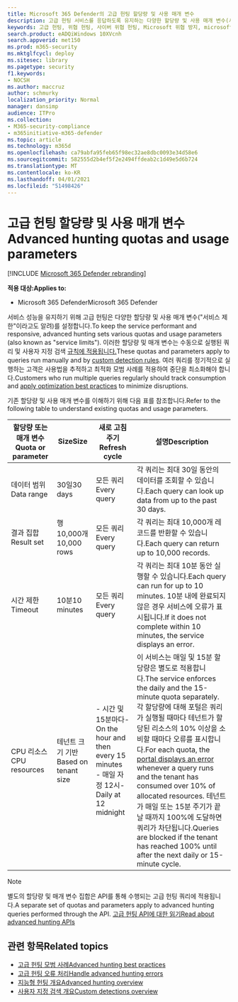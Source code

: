 ```yaml
---
title: Microsoft 365 Defender의 고급 헌팅 할당량 및 사용 매개 변수
description: 고급 헌팅 서비스를 응답하도록 유지하는 다양한 할당량 및 사용 매개 변수(서비스 제한) 이해
keywords: 고급 헌팅, 위협 헌팅, 사이버 위협 헌팅, Microsoft 위협 방지, microsoft 365, mtp, m365, 검색, 쿼리, 원격 분석, schema, kusto, CPU 제한, 쿼리 제한, 리소스, 최대 결과, 할당량, 매개 변수, 할당량
search.product: eADQiWindows 10XVcnh
search.appverid: met150
ms.prod: m365-security
ms.mktglfcycl: deploy
ms.sitesec: library
ms.pagetype: security
f1.keywords:
- NOCSH
ms.author: maccruz
author: schmurky
localization_priority: Normal
manager: dansimp
audience: ITPro
ms.collection:
- M365-security-compliance
- m365initiative-m365-defender
ms.topic: article
ms.technology: m365d
ms.openlocfilehash: ca79abfa95feb65f98ec32ae8dbc0093e34d58e6
ms.sourcegitcommit: 582555d2b4ef5f2e2494ffdeab2c1d49e5d6b724
ms.translationtype: MT
ms.contentlocale: ko-KR
ms.lasthandoff: 04/01/2021
ms.locfileid: "51498426"
---
```

# <a name="advanced-hunting-quotas-and-usage-parameters"></a><span data-ttu-id="11489-104">고급 헌팅 할당량 및 사용 매개 변수</span><span class="sxs-lookup"><span data-stu-id="11489-104">Advanced hunting quotas and usage parameters</span></span>

[!INCLUDE [Microsoft 365 Defender rebranding](../includes/microsoft-defender.md)]


<span data-ttu-id="11489-105">**적용 대상:**</span><span class="sxs-lookup"><span data-stu-id="11489-105">**Applies to:**</span></span>
- <span data-ttu-id="11489-106">Microsoft 365 Defender</span><span class="sxs-lookup"><span data-stu-id="11489-106">Microsoft 365 Defender</span></span>

<span data-ttu-id="11489-107">서비스 성능을 유지하기 위해 고급 헌팅은 다양한 할당량 및 사용 매개 변수("서비스 제한"이라고도 알려)를 설정합니다.</span><span class="sxs-lookup"><span data-stu-id="11489-107">To keep the service performant and responsive, advanced hunting sets various quotas and usage parameters (also known as "service limits").</span></span> <span data-ttu-id="11489-108">이러한 할당량 및 매개 변수는 수동으로 실행된 쿼리 및 사용자 지정 검색 [규칙에 적용됩니다.](custom-detection-rules.md)</span><span class="sxs-lookup"><span data-stu-id="11489-108">These quotas and parameters apply to queries run manually and by [custom detection rules](custom-detection-rules.md).</span></span> <span data-ttu-id="11489-109">여러 쿼리를 정기적으로 실행하는 고객은 [](advanced-hunting-best-practices.md) 사용법을 추적하고 최적화 모범 사례를 적용하여 중단을 최소화해야 합니다.</span><span class="sxs-lookup"><span data-stu-id="11489-109">Customers who run multiple queries regularly should track consumption and [apply optimization best practices](advanced-hunting-best-practices.md) to minimize disruptions.</span></span>

<span data-ttu-id="11489-110">기존 할당량 및 사용 매개 변수를 이해하기 위해 다음 표를 참조합니다.</span><span class="sxs-lookup"><span data-stu-id="11489-110">Refer to the following table to understand existing quotas and usage parameters.</span></span>

| <span data-ttu-id="11489-111">할당량 또는 매개 변수</span><span class="sxs-lookup"><span data-stu-id="11489-111">Quota or parameter</span></span> | <span data-ttu-id="11489-112">Size</span><span class="sxs-lookup"><span data-stu-id="11489-112">Size</span></span> | <span data-ttu-id="11489-113">새로 고침 주기</span><span class="sxs-lookup"><span data-stu-id="11489-113">Refresh cycle</span></span> | <span data-ttu-id="11489-114">설명</span><span class="sxs-lookup"><span data-stu-id="11489-114">Description</span></span> |
|--|--|--|--|
| <span data-ttu-id="11489-115">데이터 범위</span><span class="sxs-lookup"><span data-stu-id="11489-115">Data range</span></span> | <span data-ttu-id="11489-116">30일</span><span class="sxs-lookup"><span data-stu-id="11489-116">30 days</span></span> | <span data-ttu-id="11489-117">모든 쿼리</span><span class="sxs-lookup"><span data-stu-id="11489-117">Every query</span></span> | <span data-ttu-id="11489-118">각 쿼리는 최대 30일 동안의 데이터를 조회할 수 있습니다.</span><span class="sxs-lookup"><span data-stu-id="11489-118">Each query can look up data from up to the past 30 days.</span></span> |
| <span data-ttu-id="11489-119">결과 집합</span><span class="sxs-lookup"><span data-stu-id="11489-119">Result set</span></span> | <span data-ttu-id="11489-120">행 10,000개</span><span class="sxs-lookup"><span data-stu-id="11489-120">10,000 rows</span></span> | <span data-ttu-id="11489-121">모든 쿼리</span><span class="sxs-lookup"><span data-stu-id="11489-121">Every query</span></span> | <span data-ttu-id="11489-122">각 쿼리는 최대 10,000개 레코드를 반환할 수 있습니다.</span><span class="sxs-lookup"><span data-stu-id="11489-122">Each query can return up to 10,000 records.</span></span> |
| <span data-ttu-id="11489-123">시간 제한</span><span class="sxs-lookup"><span data-stu-id="11489-123">Timeout</span></span> | <span data-ttu-id="11489-124">10분</span><span class="sxs-lookup"><span data-stu-id="11489-124">10 minutes</span></span> | <span data-ttu-id="11489-125">모든 쿼리</span><span class="sxs-lookup"><span data-stu-id="11489-125">Every query</span></span> | <span data-ttu-id="11489-126">각 쿼리는 최대 10분 동안 실행할 수 있습니다.</span><span class="sxs-lookup"><span data-stu-id="11489-126">Each query can run for up to 10 minutes.</span></span> <span data-ttu-id="11489-127">10분 내에 완료되지 않은 경우 서비스에 오류가 표시됩니다.</span><span class="sxs-lookup"><span data-stu-id="11489-127">If it does not complete within 10 minutes, the service displays an error.</span></span>
| <span data-ttu-id="11489-128">CPU 리소스</span><span class="sxs-lookup"><span data-stu-id="11489-128">CPU resources</span></span> | <span data-ttu-id="11489-129">테넌트 크기 기반</span><span class="sxs-lookup"><span data-stu-id="11489-129">Based on tenant size</span></span> | <span data-ttu-id="11489-130">- 시간 및 15분마다</span><span class="sxs-lookup"><span data-stu-id="11489-130">- On the hour and then every 15 minutes</span></span><br><span data-ttu-id="11489-131">- 매일 자정 12시</span><span class="sxs-lookup"><span data-stu-id="11489-131">- Daily at 12 midnight</span></span> | <span data-ttu-id="11489-132">이 서비스는 매일 및 15분 할당량은 별도로 적용합니다.</span><span class="sxs-lookup"><span data-stu-id="11489-132">The service enforces the daily and the 15-minute quota separately.</span></span> <span data-ttu-id="11489-133">각 할당량에 대해 [](advanced-hunting-errors.md) 포털은 쿼리가 실행될 때마다 테넌트가 할당된 리소스의 10% 이상을 소비할 때마다 오류를 표시합니다.</span><span class="sxs-lookup"><span data-stu-id="11489-133">For each quota, the [portal displays an error](advanced-hunting-errors.md) whenever a query runs and the tenant has consumed over 10% of allocated resources.</span></span> <span data-ttu-id="11489-134">테넌트가 매일 또는 15분 주기가 끝날 때까지 100%에 도달하면 쿼리가 차단됩니다.</span><span class="sxs-lookup"><span data-stu-id="11489-134">Queries are blocked if the tenant has reached 100% until after the next daily or 15-minute cycle.</span></span> |

>[!NOTE] 
><span data-ttu-id="11489-135">별도의 할당량 및 매개 변수 집합은 API를 통해 수행되는 고급 헌팅 쿼리에 적용됩니다.</span><span class="sxs-lookup"><span data-stu-id="11489-135">A separate set of quotas and parameters apply to advanced hunting queries performed through the API.</span></span> [<span data-ttu-id="11489-136">고급 헌팅 API에 대한 읽기</span><span class="sxs-lookup"><span data-stu-id="11489-136">Read about advanced hunting APIs</span></span>](./api-advanced-hunting.md)

## <a name="related-topics"></a><span data-ttu-id="11489-137">관련 항목</span><span class="sxs-lookup"><span data-stu-id="11489-137">Related topics</span></span>

- [<span data-ttu-id="11489-138">고급 헌팅 모범 사례</span><span class="sxs-lookup"><span data-stu-id="11489-138">Advanced hunting best practices</span></span>](advanced-hunting-best-practices.md)
- [<span data-ttu-id="11489-139">고급 헌팅 오류 처리</span><span class="sxs-lookup"><span data-stu-id="11489-139">Handle advanced hunting errors</span></span>](advanced-hunting-errors.md)
- [<span data-ttu-id="11489-140">지능형 헌팅 개요</span><span class="sxs-lookup"><span data-stu-id="11489-140">Advanced hunting overview</span></span>](advanced-hunting-overview.md)
- [<span data-ttu-id="11489-141">사용자 지정 검색 개요</span><span class="sxs-lookup"><span data-stu-id="11489-141">Custom detections overview</span></span>](custom-detections-overview.md)